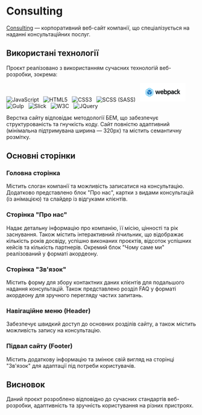 # Consulting

[Consulting](https://aleks-bitkov.github.io/consulting/) — корпоративний веб-сайт компанії, що спеціалізується на наданні консультаційних послуг.

## Використані технології

Проєкт реалізовано з використанням сучасних технологій веб-розробки, зокрема:

  <img src="https://upload.wikimedia.org/wikipedia/commons/9/99/Unofficial_JavaScript_logo_2.svg" alt="JavaScript" width="50" height="50">&nbsp;&nbsp;
  <img src="https://encrypted-tbn0.gstatic.com/images?q=tbn:ANd9GcSRqA3txpuYOVX1e-VLStZajJ8OrK6Uvbuy-6LuoMi0NSzr3QwW-19sUhsgqMrtXCAdUfI&usqp=CAU" alt="HTML5" width="50" height="50">&nbsp;&nbsp;
  <img src="https://encrypted-tbn0.gstatic.com/images?q=tbn:ANd9GcT1UQywHiDcxzsPHAMJUiVp4Co3nMSB2ls3dVa_nO8Mjb1cw8DujFd9nxKH-pX3lvQ_4xw&usqp=CAU" alt="CSS3" width="60" height="50">&nbsp;&nbsp;
  <img src="https://encrypted-tbn0.gstatic.com/images?q=tbn:ANd9GcQIFvRDkjhpF1fkRUA0jz86FMxl90Yk0hw_UDmWnWEUuHDYQOCv4i2YJMjo2YD_t9spdzo&usqp=CAU" alt="SCSS (SASS)" width="70" height="50">&nbsp;&nbsp;
  <img src="https://raw.githubusercontent.com/aleks-bitkov/retroflux-moto/refs/heads/main/img/logo-on-white-bg.jpg" alt="Webpack" width="120" height="50">&nbsp;&nbsp;
  <img src="https://encrypted-tbn0.gstatic.com/images?q=tbn:ANd9GcQ6oh-SqOJXvjUxyFyrhkNBXffAusPr63he1MveGt_9GYqGqX087u7htaRqz5rAi4Modzk&usqp=CAU" alt="Gulp" width="50" height="50">&nbsp;&nbsp;
  <img src="https://encrypted-tbn0.gstatic.com/images?q=tbn:ANd9GcQLXFmM87TveyGUnvyVNv91MjEkidILFYXzkRKBCuuNxBxsOS6IS78aLyzOaU3VCLIxNgE&usqp=CAU" alt="Slick" width="60" height="50">&nbsp;&nbsp;
  <img src="https://kenwheeler.github.io/slick/img/slick.gif" alt="W3C" width="60" height="50">&nbsp;&nbsp;
  <img src="https://encrypted-tbn0.gstatic.com/images?q=tbn:ANd9GcRmLME0hpAJOqBGhaVjcgkk8hIKS3S4GAqrLg&s" alt="JQuery" width="50" height="50">&nbsp;&nbsp;

Верстка сайту відповідає методології БЕМ, що забезпечує структурованість та гнучкість коду. Сайт повністю адаптивний (мінімальна підтримувана ширина — 320px) та містить семантичну розмітку.

## Основні сторінки

### Головна сторінка

Містить слоган компанії та можливість записатися на консультацію. Додатково представлено блок "Про нас", картки з видами консультацій (із анімацією) та слайдер із відгуками клієнтів.

### Сторінка "Про нас"

Надає детальну інформацію про компанію, її місію, цінності та рік заснування. Також містить інтерактивний лічильник, що відображає кількість років досвіду, успішно виконаних проєктів, відсоток успішних кейсів та кількість партнерів. Окремий блок "Чому саме ми" реалізований у форматі акордеону.

### Сторінка "Зв'язок"

Містить форму для збору контактних даних клієнтів для подальшого надання консультацій. Також представлено розділ FAQ у форматі акордеону для зручного перегляду частих запитань.

### Навігаційне меню (Header)

Забезпечує швидкий доступ до основних розділів сайту, а також містить можливість запису на консультацію.

### Підвал сайту (Footer)

Містить додаткову інформацію та змінює свій вигляд на сторінці "Зв'язок" для адаптації під потреби користувачів.

## Висновок

Даний проєкт розроблено відповідно до сучасних стандартів веб-розробки, адаптивність та зручність користування на різних пристроях.
